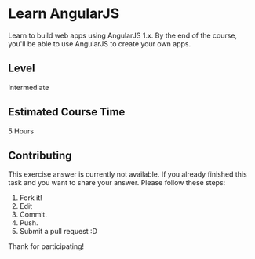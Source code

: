 # Learn AngularJS

Learn to build web apps using AngularJS 1.x. By the end of the course, you'll be able to use AngularJS to create your own apps.


## Level

Intermediate


## Estimated Course Time
5 Hours


## Contributing

This exercise answer is currently not available. If you already finished this task and you want to share your answer. Please follow these steps: 

1. Fork it!
2. Edit
3. Commit.
4. Push.
5. Submit a pull request :D

Thank for participating!